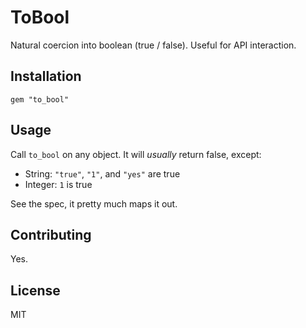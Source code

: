 # ToBool

Natural coercion into boolean (true / false). Useful for API interaction.


## Installation

`gem "to_bool"`


## Usage

Call `to_bool` on any object. It will *usually* return false, except:

* String: `"true"`, `"1"`, and `"yes"` are true
* Integer: `1` is true

See the spec, it pretty much maps it out.

## Contributing

Yes.


## License

MIT
